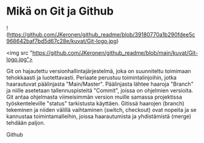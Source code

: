 # Mikä on Git ja Github

!(https://github.com/JKeronen/github_readme/blob/39180770a1b290fdee5c968642baf7bd5d67c28e/kuvat/Git-logo.jpg)

<img src "https://github.com/JKeronen/github_readme/blob/main/kuvat/Git-logo.jpg">

Git on hajautettu versionhallintajärjestelmä, joka on suunniteltu toimimaan tehokkaasti ja luotettavasti. Periaate perustuu toimintalinjoihin, jotka haarautuvat päälinjasta "Main/Master". Päälinjasta lähtee haaroja "Branch" ja niille asetetaan tallennuspisteitä "Commit", joissa on ohjelmien versioita. Git antaa ohjelmasta viimeisimmän version muille samassa projektissa työskenteleville "status" tarkistusta käyttäen. Gitissä haarojen (branch) tekeminen ja niiden välillä vaihtaminen (switch, checkout) ovat nopeita ja se kannustaa toimintamalleihin, joissa haarautumista ja yhdistämistä (merge) tehdään paljon.

Github 
